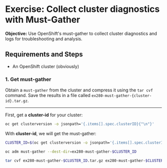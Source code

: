 # Exercise: Collect cluster diagnostics with Must-Gather

**Objective:** Use OpenShift's must-gather to collect cluster diagnostics and logs for troubleshooting and analysis.

## Requirements and Steps

- An OpenShift cluster (obviously)

### 1. Get must-gather

Obtain a `must-gather` from the cluster and compress it using the `tar cvf` command. Save the results in a file called `ex280-must-gather-{cluster-id}.tar.gz`.

---

First, get a **cluster-id** for your cluster:

```bash
oc get clusterversion -o jsonpath='{.items[].spec.clusterID}{"\n"}'
```

With **cluster-id**, we will get the must-gather:

```bash
CLUSTER_ID=$(oc get clusterversion -o jsonpath='{.items[].spec.clusterID}{"\n"}')

oc adm must-gather --dest-dir=ex280-must-gather-$CLUSTER_ID

tar cvf ex280-must-gather-$CLUSTER_ID.tar.gz ex280-must-gather-$CLUSTER_ID
```